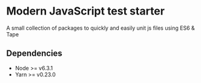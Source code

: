 # Modern JavaScript test starter

A small collection of packages to quickly and easily unit js files using ES6 & Tape

## Dependencies

- Node >= v6.3.1
- Yarn >= v0.23.0
